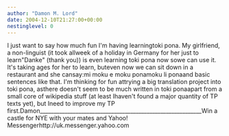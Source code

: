 ```yaml
---
author: "Damon M. Lord"
date: 2004-12-10T21:27:00+00:00
nestinglevel: 0
---
```

I just want to say how much fun I'm having learningtoki pona. My girlfriend, a non-linguist (it took allweek of a holiday in Germany for her just to learn"Danke" (thank you)) is even learning toki pona now sowe can use it. It's taking ages for her to learn, buteven now we can sit down in a restaurant and she cansay:mi moku e moku ponamoku li ponaand basic sentences like that. I'm thinking for fun attrying a big translation project into toki pona, asthere doesn't seem to be much written in toki ponaapart from a small core of wikipedia stuff (at least Ihaven't found a major quantity of TP texts yet), but Ineed to improve my TP first.Damon\_\_\_\_\_\_\_\_\_\_\_\_\_\_\_\_\_\_\_\_\_\_\_\_\_\_\_\_\_\_\_\_\_\_\_\_\_\_\_\_\_\_\_\_\_\_\_\_\_\_\_\_\_\_\_\_\_\_\_Win a castle for NYE with your mates and Yahoo! Messengerhttp://uk.messenger.yahoo.com
